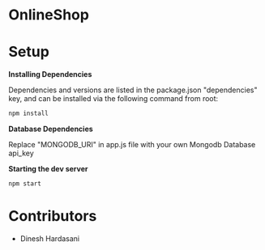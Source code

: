 # OnlineShop
# Setup

**Installing Dependencies**

Dependencies and versions are listed in the package.json "dependencies" key, and can be installed via the following command from root:

```sh
npm install
```
**Database Dependencies**

Replace "MONGODB_URI" in app.js file with your own Mongodb Database api_key

**Starting the dev server**
```sh
npm start
```

# Contributors
- Dinesh Hardasani
